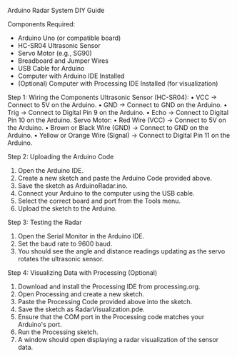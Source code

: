 Arduino Radar System DIY Guide

Components Required:
- Arduino Uno (or compatible board)
- HC-SR04 Ultrasonic Sensor
- Servo Motor (e.g., SG90)
- Breadboard and Jumper Wires
- USB Cable for Arduino
- Computer with Arduino IDE Installed
- (Optional) Computer with Processing IDE Installed (for visualization)

  
Step 1: Wiring the Components
Ultrasonic Sensor (HC-SR04):
• VCC → Connect to 5V on the Arduino.
• GND → Connect to GND on the Arduino.
• Trig → Connect to Digital Pin 9 on the Arduino.
• Echo → Connect to Digital Pin 10 on the Arduino.
Servo Motor:
• Red Wire (VCC) → Connect to 5V on the Arduino.
• Brown or Black Wire (GND) → Connect to GND on the Arduino.
• Yellow or Orange Wire (Signal) → Connect to Digital Pin 11 on the Arduino.


Step 2: Uploading the Arduino Code
1. Open the Arduino IDE.
2. Create a new sketch and paste the Arduino Code provided above.
3. Save the sketch as ArduinoRadar.ino.
4. Connect your Arduino to the computer using the USB cable.
5. Select the correct board and port from the Tools menu.
6. Upload the sketch to the Arduino.

   
Step 3: Testing the Radar
1. Open the Serial Monitor in the Arduino IDE.
2. Set the baud rate to 9600 baud.
3. You should see the angle and distance readings updating as the servo rotates the ultrasonic sensor.


Step 4: Visualizing Data with Processing (Optional)
1. Download and install the Processing IDE from processing.org.
2. Open Processing and create a new sketch.
3. Paste the Processing Code provided above into the sketch.
4. Save the sketch as RadarVisualization.pde.
5. Ensure that the COM port in the Processing code matches your Arduino's port.
6. Run the Processing sketch.
7. A window should open displaying a radar visualization of the sensor data.
